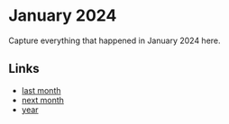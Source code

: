 # January 2024

Capture everything that happened in January 2024 here.

## Links
- [last month](calendar/months/2023-12.md)
- [next month](calendar/months/2024-02.md)
- [year](calendar/years/2024.md)